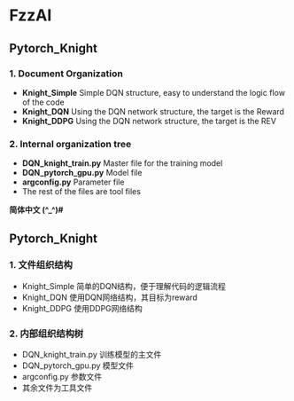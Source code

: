 # FzzAI

## Pytorch_Knight

### 1. Document Organization

- **Knight_Simple**  Simple DQN structure, easy to understand the logic flow of the code
- **Knight_DQN**  Using the DQN network structure, the target is the Reward
- **Knight_DDPG** Using the DQN network structure, the target is the REV

### 2. Internal organization tree

- **DQN_knight_train.py**  Master file for the training model
- **DQN_pytorch_gpu.py**  Model file
- **argconfig.py**  Parameter file
- The rest of the files are tool files

**简体中文 (^_^)#**

## Pytorch_Knight

### 1. 文件组织结构

- Knight_Simple 简单的DQN结构，便于理解代码的逻辑流程
- Knight_DQN 使用DQN网络结构，其目标为reward
- Knight_DDPG 使用DDPG网络结构

### 2. 内部组织结构树

- DQN_knight_train.py 训练模型的主文件
- DQN_pytorch_gpu.py 模型文件
- argconfig.py 参数文件
- 其余文件为工具文件


